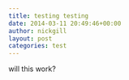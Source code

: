 ```yaml
---
title: testing testing
date: 2014-03-11 20:49:46+00:00
author: nickgill
layout: post
categories: test
---
```



will this work?

